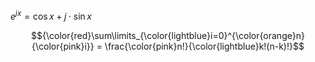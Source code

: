 <head>
    <script src="https://cdn.mathjax.org/mathjax/latest/MathJax.js?config=TeX-AMS-MML_HTMLorMML" type="text/javascript"></script>
    <script type="text/x-mathjax-config">
        MathJax.Hub.Config({
            tex2jax: {
            skipTags: ['script', 'noscript', 'style', 'textarea', 'pre'],
            inlineMath: [['$','$']]
            }
        });
    </script>
</head>

$e^{jx} = \cos{x} + j \cdot \sin{x}$

$${\color{red}\sum\limits_{\color{lightblue}i=0}^{\color{orange}n} {\color{pink}i}} = \frac{\color{pink}n!}{\color{lightblue}k!(n-k)!}$$

